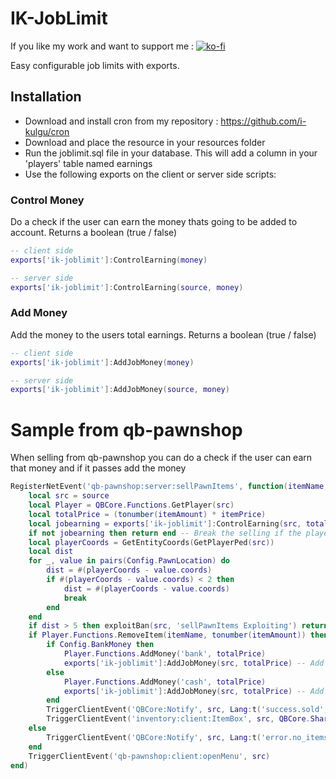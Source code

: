 # IK-JobLimit

If you like my work and want to support me : [![ko-fi](https://ko-fi.com/img/githubbutton_sm.svg)](https://ko-fi.com/F2F3EU9ME)

Easy configurable job limits with exports.

## Installation

- Download and install cron from my repository : https://github.com/i-kulgu/cron
- Download and place the resource in your resources folder
- Run the joblimit.sql file in your database. This will add a column in your 'players' table named earnings
- Use the following exports on the client or server side scripts:

### Control Money

Do a check if the user can earn the money thats going to be added to account.
Returns a boolean (true / false)

```lua
-- client side
exports['ik-joblimit']:ControlEarning(money)

-- server side 
exports['ik-joblimit']:ControlEarning(source, money)
```

### Add Money

Add the money to the users total earnings.
Returns a boolean (true / false)

```lua
-- client side
exports['ik-joblimit']:AddJobMoney(money)

-- server side 
exports['ik-joblimit']:AddJobMoney(source, money)
```

# Sample from qb-pawnshop

When selling from qb-pawnshop you can do a check if the user can earn that money and if it passes add the money

```lua
RegisterNetEvent('qb-pawnshop:server:sellPawnItems', function(itemName, itemAmount, itemPrice)
    local src = source
    local Player = QBCore.Functions.GetPlayer(src)
    local totalPrice = (tonumber(itemAmount) * itemPrice)
    local jobearning = exports['ik-joblimit']:ControlEarning(src, totalPrice) -- Do a check if the user can earn that much money
    if not jobearning then return end -- Break the selling if the player is not allowed to earn that much
    local playerCoords = GetEntityCoords(GetPlayerPed(src))
    local dist
    for _, value in pairs(Config.PawnLocation) do
        dist = #(playerCoords - value.coords)
        if #(playerCoords - value.coords) < 2 then
            dist = #(playerCoords - value.coords)
            break
        end
    end
    if dist > 5 then exploitBan(src, 'sellPawnItems Exploiting') return end
    if Player.Functions.RemoveItem(itemName, tonumber(itemAmount)) then
        if Config.BankMoney then
            Player.Functions.AddMoney('bank', totalPrice)
            exports['ik-joblimit']:AddJobMoney(src, totalPrice) -- Add the money amount to total earnings after giving out money
        else
            Player.Functions.AddMoney('cash', totalPrice)
            exports['ik-joblimit']:AddJobMoney(src, totalPrice) -- Add the money amount to total earnings after giving out money
        end
        TriggerClientEvent('QBCore:Notify', src, Lang:t('success.sold', { value = tonumber(itemAmount), value2 = QBCore.Shared.Items[itemName].label, value3 = totalPrice }),'success')
        TriggerClientEvent('inventory:client:ItemBox', src, QBCore.Shared.Items[itemName], 'remove')
    else
        TriggerClientEvent('QBCore:Notify', src, Lang:t('error.no_items'), 'error')
    end
    TriggerClientEvent('qb-pawnshop:client:openMenu', src)
end)
```
